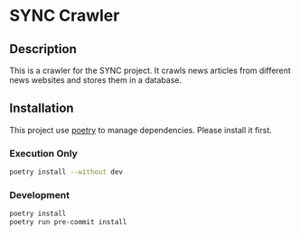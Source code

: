 # SYNC Crawler

## Description

This is a crawler for the SYNC project. It crawls news articles from different news websites and stores them in a database.

## Installation

This project use [poetry](https://python-poetry.org/) to manage dependencies. Please install it first.

### Execution Only

```bash
poetry install --without dev
```

### Development

```bash
poetry install
poetry run pre-commit install
```
